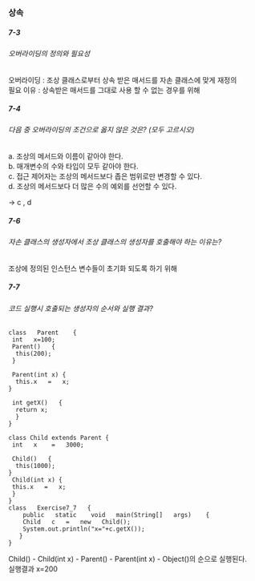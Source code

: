 ### 상속

##### 7-3
###### 오버라이딩의 정의와 필요성
오버라이딩 : 조상 클래스로부터 상속 받은 매서드를 자손 클래스에 맞게 재정의   
필요 이유 : 상속받은 매서드를 그대로 사용 할 수 없는 경우를 위해

##### 7-4
###### 다음 중 오버라이딩의 조건으로 옳지 않은 것은? (모두 고르시오)
a.   조상의   메서드와    이름이    같아야    한다.   
b.   매개변수의   수와    타입이    모두   같아야   한다.   
c.   접근   제어자는   조상의   메서드보다    좁은   범위로만    변경할   수   있다.   
d.   조상의   메서드보다    더    많은    수의   예외를    선언할   수   있다.   

-> c , d 

##### 7-6
###### 자손 클래스의 생성자에서 조상 클래스의 생성자를 호출해야 하는 이유는?

조상에 정의된 인스턴스 변수들이 초기화 되도록 하기 위해

##### 7-7
###### 코드 실행시 호출되는 생성자의 순서와 실행 결과?
```aidl
class   Parent    {
 int   x=100;
 Parent()   {
  this(200);
 }
 
 Parent(int x) { 
  this.x   =   x;
}

 int getX()   {
  return x;
  } 
}

class Child extends Parent {
 int   x    =   3000;

 Child()   {
  this(1000);
}
 Child(int x) { 
 this.x   =   x;
 }
}
class   Exercise7_7   {
    public   static    void   main(String[]   args)    {
    Child   c   =   new   Child();
    System.out.println("x="+c.getX());
   }
}
```
Child() - Child(int x) - Parent() - Parent(int x) - Object()의 순으로 실행된다.   
실행결과 x=200
